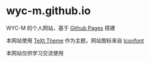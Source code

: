 # wyc-m.github.io

WYC-M 的个人网站，基于 [Github Pages](https://pages.github.com/) 搭建

本网站使用 [TeXt Theme](https://github.com/kitian616/jekyll-TeXt-theme) 作为主题，网站图标来自 [Iconfont](https://www.iconfont.cn/)

本网站仅供学习交流使用